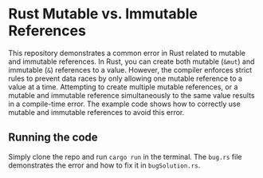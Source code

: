 # Rust Mutable vs. Immutable References

This repository demonstrates a common error in Rust related to mutable and immutable references.  In Rust, you can create both mutable (`&mut`) and immutable (`&`) references to a value. However, the compiler enforces strict rules to prevent data races by only allowing one mutable reference to a value at a time. Attempting to create multiple mutable references, or a mutable and immutable reference simultaneously to the same value results in a compile-time error. The example code shows how to correctly use mutable and immutable references to avoid this error.

## Running the code

Simply clone the repo and run `cargo run` in the terminal.
The `bug.rs` file demonstrates the error and how to fix it in `bugSolution.rs`.